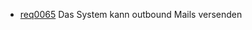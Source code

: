 * [req0065](https://github.com/PolitAktiv/politaktiv-requirements/tree/master/de/requirements/req0065.md) Das System kann outbound Mails versenden
